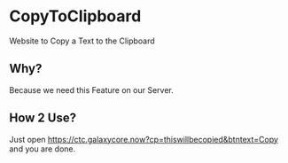# CopyToClipboard
Website to Copy a Text to the Clipboard

## Why?
Because we need this Feature on our Server.

## How 2 Use?
Just open https://ctc.galaxycore.now?cp=thiswillbecopied&btntext=Copy and you are done.
